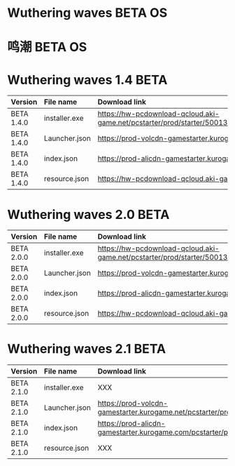 # Wuthering waves BETA OS
# 鸣潮 BETA OS

# Wuthering waves 1.4 BETA 
| Version | File name | Download link|
| :--- | :--- | :--- |
| BETA 1.4.0 | installer.exe | https://hw-pcdownload-qcloud.aki-game.net/pcstarter/prod/starter/50013_HiDX7UaJOXpKl3pigJwVxhg5z1wllus5/G153/1.7.1.0/jWj43UExNCfvlLIxRQcVhhPKKF9zbdhY/installer.exe |
| BETA 1.4.0 | Launcher.json | https://prod-volcdn-gamestarter.kurogame.net/pcstarter/prod/starter/50013_HiDX7UaJOXpKl3pigJwVxhg5z1wllus5/G153/index.json |
| BETA 1.4.0 | index.json | https://prod-alicdn-gamestarter.kurogame.com/pcstarter/prod/game/G153/50013_HiDX7UaJOXpKl3pigJwVxhg5z1wllus5/index.json |
| BETA 1.4.0 | resource.json | https://hw-pcdownload-qcloud.aki-game.net/pcstarter/prod/game/G153/1.4.0/t3Xv3Zk1W9RSv0R0mE17kjbEsOuKClMl/resource.json |

# Wuthering waves 2.0 BETA 
| Version | File name | Download link|
| :--- | :--- | :--- |
| BETA 2.0.0 | installer.exe | https://hw-pcdownload-qcloud.aki-game.net/pcstarter/prod/starter/50013_HiDX7UaJOXpKl3pigJwVxhg5z1wllus5/G153/1.7.1.0/jWj43UExNCfvlLIxRQcVhhPKKF9zbdhY/installer.exe |
| BETA 2.0.0 | Launcher.json | https://prod-volcdn-gamestarter.kurogame.net/pcstarter/prod/starter/50013_HiDX7UaJOXpKl3pigJwVxhg5z1wllus5/G153/index.json |
| BETA 2.0.0 | index.json | https://prod-alicdn-gamestarter.kurogame.com/pcstarter/prod/game/G153/50013_HiDX7UaJOXpKl3pigJwVxhg5z1wllus5/index.json |
| BETA 2.0.0 | resource.json | https://hw-pcdownload-qcloud.aki-game.net/pcstarter/prod/game/G153/2.0.0/bnZiZfNC4CqLh1hprSOLYBfUkhR8XDdu/resource.json |

# Wuthering waves 2.1 BETA 
| Version | File name | Download link|
| :--- | :--- | :--- |
| BETA 2.1.0 | installer.exe | XXX |
| BETA 2.1.0 | Launcher.json | https://prod-volcdn-gamestarter.kurogame.net/pcstarter/prod/starter/50013_HiDX7UaJOXpKl3pigJwVxhg5z1wllus5/G153/index.json |
| BETA 2.1.0 | index.json | https://prod-alicdn-gamestarter.kurogame.com/pcstarter/prod/game/G153/50013_HiDX7UaJOXpKl3pigJwVxhg5z1wllus5/index.json |
| BETA 2.1.0 | resource.json | XXX |



